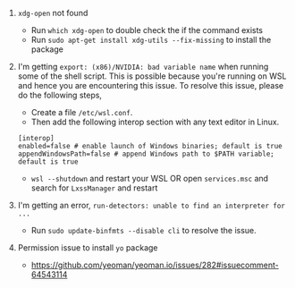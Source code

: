 1. `xdg-open` not found
    - Run `which xdg-open` to double check the if the command exists
    - Run `sudo apt-get install xdg-utils --fix-missing` to install the package
1. I'm getting `export: (x86)/NVIDIA: bad variable name` when running some of the shell script.
This is possible because you're running on WSL and hence you are encountering this issue.
To resolve this issue, please do the following steps,
    - Create a file `/etc/wsl.conf`. 
    - Then add the following interop section with any text editor in Linux.
    ```
    [interop]
    enabled=false # enable launch of Windows binaries; default is true
    appendWindowsPath=false # append Windows path to $PATH variable; default is true
    ```
    - `wsl --shutdown` and restart your WSL OR open `services.msc` and search for `LxssManager` and restart
1. I'm getting an error, `run-detectors: unable to find an interpreter for ...`
    - Run `sudo update-binfmts --disable cli` to resolve the issue.

1. Permission issue to install `yo` package
    - https://github.com/yeoman/yeoman.io/issues/282#issuecomment-64543114

